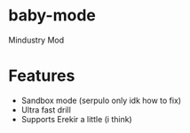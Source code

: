 # baby-mode
Mindustry Mod
# Features
* Sandbox mode (serpulo only idk how to fix)
* Ultra fast drill
* Supports Erekir a little (i think)

